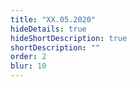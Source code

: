 ```yaml
---
title: "XX.05.2020"
hideDetails: true
hideShortDescription: true
shortDescription: ""
order: 2
blur: 10
---
```

